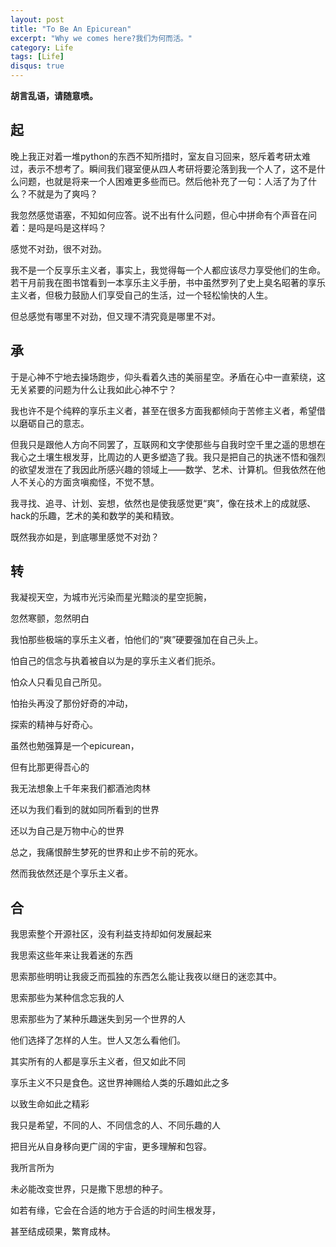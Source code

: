 ```yaml
---
layout: post
title: "To Be An Epicurean"
excerpt: "Why we comes here?我们为何而活。"
category: Life
tags: [Life]
disqus: true
---
```



**胡言乱语，请随意喷。**

## 起

晚上我正对着一堆python的东西不知所措时，室友自习回来，怒斥着考研太难过，表示不想考了。瞬间我们寝室便从四人考研将要沦落到我一个人了，这不是什么问题，也就是将来一个人困难更多些而已。然后他补充了一句：人活了为了什么？不就是为了爽吗？

我忽然感觉语塞，不知如何应答。说不出有什么问题，但心中拼命有个声音在问着：是吗是吗是这样吗？

感觉不对劲，很不对劲。

我不是一个反享乐主义者，事实上，我觉得每一个人都应该尽力享受他们的生命。若干月前我在图书馆看到一本享乐主义手册，书中虽然罗列了史上臭名昭著的享乐主义者，但极力鼓励人们享受自己的生活，过一个轻松愉快的人生。

但总感觉有哪里不对劲，但又理不清究竟是哪里不对。

## 承

于是心神不宁地去操场跑步，仰头看着久违的美丽星空。矛盾在心中一直萦绕，这无关紧要的问题为什么让我如此心神不宁？

我也许不是个纯粹的享乐主义者，甚至在很多方面我都倾向于苦修主义者，希望借以磨砺自己的意志。

但我只是跟他人方向不同罢了，互联网和文字使那些与自我时空千里之遥的思想在我心之土壤生根发芽，比周边的人更多塑造了我。我只是把自己的执迷不悟和强烈的欲望发泄在了我因此所感兴趣的领域上——数学、艺术、计算机。但我依然在他人不关心的方面贪嗔痴怪，不觉不慧。

我寻找、追寻、计划、妄想，依然也是使我感觉更“爽”，像在技术上的成就感、hack的乐趣，艺术的美和数学的美和精致。

既然我亦如是，到底哪里感觉不对劲？

## 转

我凝视天空，为城市光污染而星光黯淡的星空扼腕，

忽然寒颤，忽然明白

我怕那些极端的享乐主义者，怕他们的“爽”硬要强加在自己头上。

怕自己的信念与执着被自以为是的享乐主义者们扼杀。

怕众人只看见自己所见。

怕抬头再没了那份好奇的冲动，

探索的精神与好奇心。

虽然也勉强算是一个epicurean，

但有比那更得吾心的

我无法想象上千年来我们都酒池肉林

还以为我们看到的就如同所看到的世界

还以为自己是万物中心的世界

总之，我痛恨醉生梦死的世界和止步不前的死水。

然而我依然还是个享乐主义者。

## 合

我思索整个开源社区，没有利益支持却如何发展起来

我思索这些年来让我着迷的东西

思索那些明明让我疲乏而孤独的东西怎么能让我夜以继日的迷恋其中。

思索那些为某种信念忘我的人

思索那些为了某种乐趣迷失到另一个世界的人

他们选择了怎样的人生。世人又怎么看他们。

其实所有的人都是享乐主义者，但又如此不同

享乐主义不只是食色。这世界神赐给人类的乐趣如此之多

以致生命如此之精彩

我只是希望，不同的人、不同信念的人、不同乐趣的人

把目光从自身移向更广阔的宇宙，更多理解和包容。

我所言所为

未必能改变世界，只是撒下思想的种子。

如若有缘，它会在合适的地方于合适的时间生根发芽，

甚至结成硕果，繁育成林。
